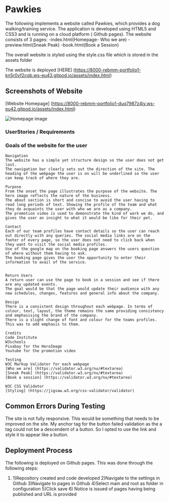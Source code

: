 # Pawkies

The following implements a website called Pawkies, which provides a dog walking/training service.
The application is developed using HTML5 and CSS3 and is running on a cloud platform ( Github pages).
The website consists of 3 pages:
    -index.html(Homepage- Who we are)
    -preview.html(Sneak Peak)
    -book.html(Book a Session)

The overall website is styled using the style.css file which is stored in the assets folder

The website is deployed [HERE] (https://8000-rebmm-portfolio1-kn5r0vf2cgb.ws-eu43.gitpod.io/assets/index.html)

## Screenshots of Website 

 [Website Homepage] (https://8000-rebmm-portfolio1-duq7987z4iy.ws-eu42.gitpod.io/assets/index.html)

![Homepage image](https://github.com/rebmm/Portfolio1/blob/main/assets/images/Homepage.PNG)




### UserStories / Requirements 

### Goals of the website for the user
    Navigation
    The website has a simple yet structure design so the user does not get lost.
    The navigation bar clearly sets out the direction of the site. The heading of the webpage the user is on will be underlined so the user can keep track of where they are.

    Purpose
    From the onset the page illustrates the purpose of the website. The hero image reflects the nature of the business.
    The about section is short and concise to avoid the user having to read long periods of text. Showing the profile of the team and what they do acquaints the user with who we are as a company.
    The promotion video is used to demonstrate the kind of work we do, and gives the user an insight to what it would be like for their pet.

    Contact
    Each of our team profiles have contact details so the user can reach out directly with any queries. The social media links are on the footer of every page, so the user does not need to click back when they want to visit the social media profiles.
    Use of the google map on the booking page answers the users question of where without them having to ask.
    The booking page gives the user the opportunity to enter their information to avail of the service. 


    Return Users
    A return user can use the page to book in a session and see if there are any updated events.
    The goal would be that the page would update their audience with any new schedules, changes, features and general info about the company.

    Design
    There is a consistent design throughout each webpage. In terms of colour, text, layout, the theme remains the same providing consistency and emphasising the brand of the company.
    There is a slight change of font and colour for the teams profiles. This was to add emphasis to them.

    Credits
    Code Institute
    W3schools
    Pixabay for the HeroImage
    Youtube for the promotion video

    Testing
    W3C Markup Validator for each webpage
    [Who we are] (https://validator.w3.org/nu/#textarea)
    [Sneak Peak] (https://validator.w3.org/nu/#textarea)
    [Book a session] (https://validator.w3.org/nu/#textarea)

    W3C CSS Validator
    [Styling] (https://jigsaw.w3.org/css-validator/validator)   
    

## Common Errors During Testing ##
The site is not fully responsive. This would be something that needs to be improved on the site.
My anchor tag for the button failed validation as the a tag could not be a descendent of a button. So I opted to use the link and style it to appear like a button.


## Deployment Process ##

The following is deployed on Github pages. This was done through the following steps:
<ol>
<li>1)Repository created and code developed
2)Navigate to the settings in Github
3)Navigate to pages in Github
4)Select main and root as folder in configuration
5)Click save
6) Notice is issued of pages having being published and URL is provided
</li>
</ol>









